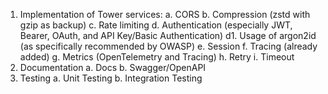 1. Implementation of Tower services:
a. CORS
b. Compression (zstd with gzip as backup)
c. Rate limiting
d. Authentication (especially JWT, Bearer, OAuth, and API Key/Basic Authentication)
d1. Usage of argon2id (as specifically recommended by OWASP)
e. Session
f. Tracing (already added)
g. Metrics (OpenTelemetry and Tracing)
h. Retry
i. Timeout
2. Documentation
a. Docs
b. Swagger/OpenAPI
3. Testing
a. Unit Testing
b. Integration Testing